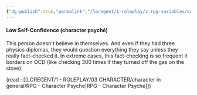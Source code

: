 ```yaml
---
{"dg-publish":true,"permalink":"/loregent/1-roleplay/z-rpg-variables/variables-character/variables-character-psyche/low-self-confidence/"}
---
```


#### Low Self-Confidence (character psyché)

This person doesn't believe in themselves. And even if they had three physics diplomas, they would question everything they say unless they really fact-checked it. In extreme cases, this fact-checking is so frequent it borders on OCD (like checking 300 times if they turned off the gas on the stove).

(read : [[LOREGENT/1 - ROLEPLAY/03 CHARACTER/character in general/RPG - Character Psyche\|RPG - Character Psyche]])
